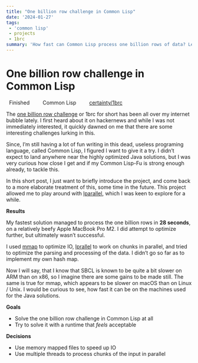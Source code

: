 ```yaml
---
title: "One billion row challenge in Common Lisp"
date: '2024-01-27'
tags:
 - 'common lisp'
 - projects
 - 1brc
summary: 'How fast can Common Lisp process one billion rows of data? Let’s find out.'
---
```


# One billion row challenge in Common Lisp
<i class="fa-solid fa-signal"></i> &nbsp; Finished &nbsp; &nbsp; &nbsp; <i class="fa-solid fa-toolbox"></i> &nbsp; Common Lisp &nbsp; &nbsp; &nbsp;  <i class="fa-brands fa-github"></i> &nbsp; [certainty/1brc][1] 

The [one billion row challenge][2] or 1brc for short has been all over my internet bubble lately. I first heard about it on hackernews and while I was not immediately interested, it quickly dawned on me that there are some interesting challenges lurking in this.

Since, I’m still having a lot of fun writing in this dead, useless programing language, called Common Lisp, I figured I want to give it a try. I didn’t expect to land anywhere near the highly optimized Java solutions, but I was very curious how close I get and if my Common Lisp-Fu is strong enough already, to tackle this. 

In this short post, I just want to briefly introduce the project, and come back to a more elaborate treatment of this, some time in the future. This project allowed me to play around with [lparallel][3], which I was keen to explore for a while. 

**Results**

My fastest solution managed to process the one billion rows in **28 seconds**, on a relatively beefy Apple MacBook Pro M2. I did attempt to optimize further, but ultimately wasn’t successful. 

I used [mmap][4] to optimize IO, [lprallel][5] to work on chunks in parallel, and tried to optimize the parsing and processing of the data. I didn’t go so far as to implement my own hash map. 

Now I will say, that I know that SBCL is known to be quite a bit slower on ARM than on x86, so I imagine there are some gains to be made still. The same is true for mmap, which appears to be slower on macOS than on Linux / Unix. I would be curious to see, how fast it can be on the machines used for the Java solutions. 

**Goals**

- Solve the one billion row challenge in Common Lisp at all
- Try to solve it with a runtime that *feels* acceptable

**Decisions**

- Use memory mapped files to speed up IO 
- Use multiple threads to process chunks of the input in parallel  



[1]:	https://github.com/certainty/1brc
[2]:	https://github.com/gunnarmorling/1brc
[3]:	https://github.com/lmj/lparallel
[4]:	https://github.com/Shinmera/mmap
[5]:	https://github.com/lmj/lparallel

